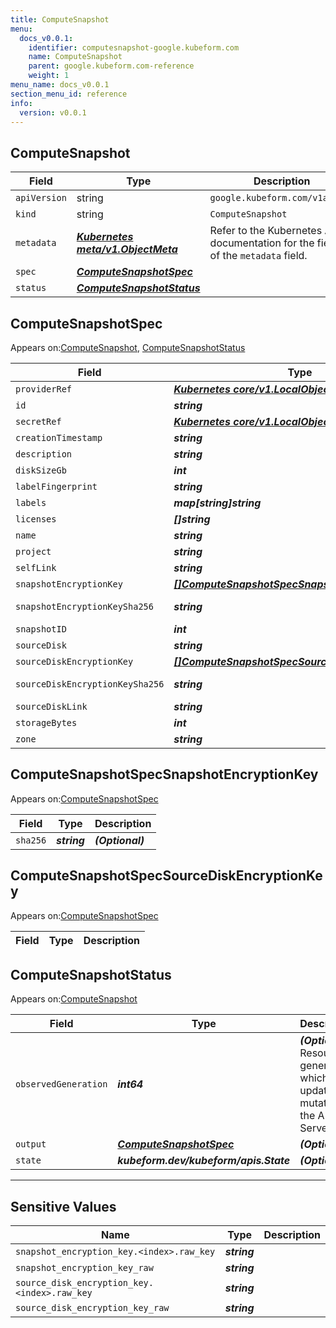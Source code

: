 ```yaml
---
title: ComputeSnapshot
menu:
  docs_v0.0.1:
    identifier: computesnapshot-google.kubeform.com
    name: ComputeSnapshot
    parent: google.kubeform.com-reference
    weight: 1
menu_name: docs_v0.0.1
section_menu_id: reference
info:
  version: v0.0.1
---
```


## ComputeSnapshot
| Field | Type | Description |
| ------ | ----- | ----------- |
| `apiVersion` | string | `google.kubeform.com/v1alpha1` |
|    `kind` | string | `ComputeSnapshot` |
| `metadata` | ***[Kubernetes meta/v1.ObjectMeta](https://kubernetes.io/docs/reference/generated/kubernetes-api/v1.13/#objectmeta-v1-meta)***|Refer to the Kubernetes API documentation for the fields of the `metadata` field.|
| `spec` | ***[ComputeSnapshotSpec](#computesnapshotspec)***||
| `status` | ***[ComputeSnapshotStatus](#computesnapshotstatus)***||
## ComputeSnapshotSpec

Appears on:[ComputeSnapshot](#computesnapshot), [ComputeSnapshotStatus](#computesnapshotstatus)

| Field | Type | Description |
| ------ | ----- | ----------- |
| `providerRef` | ***[Kubernetes core/v1.LocalObjectReference](https://kubernetes.io/docs/reference/generated/kubernetes-api/v1.13/#localobjectreference-v1-core)***||
| `id` | ***string***||
| `secretRef` | ***[Kubernetes core/v1.LocalObjectReference](https://kubernetes.io/docs/reference/generated/kubernetes-api/v1.13/#localobjectreference-v1-core)***||
| `creationTimestamp` | ***string***| ***(Optional)*** |
| `description` | ***string***| ***(Optional)*** |
| `diskSizeGb` | ***int***| ***(Optional)*** |
| `labelFingerprint` | ***string***| ***(Optional)*** |
| `labels` | ***map[string]string***| ***(Optional)*** |
| `licenses` | ***[]string***| ***(Optional)*** |
| `name` | ***string***||
| `project` | ***string***| ***(Optional)*** |
| `selfLink` | ***string***| ***(Optional)*** |
| `snapshotEncryptionKey` | ***[[]ComputeSnapshotSpecSnapshotEncryptionKey](#computesnapshotspecsnapshotencryptionkey)***| ***(Optional)*** |
| `snapshotEncryptionKeySha256` | ***string***| ***(Optional)*** Deprecated|
| `snapshotID` | ***int***| ***(Optional)*** |
| `sourceDisk` | ***string***||
| `sourceDiskEncryptionKey` | ***[[]ComputeSnapshotSpecSourceDiskEncryptionKey](#computesnapshotspecsourcediskencryptionkey)***| ***(Optional)*** |
| `sourceDiskEncryptionKeySha256` | ***string***| ***(Optional)*** Deprecated|
| `sourceDiskLink` | ***string***| ***(Optional)*** |
| `storageBytes` | ***int***| ***(Optional)*** |
| `zone` | ***string***| ***(Optional)*** |
## ComputeSnapshotSpecSnapshotEncryptionKey

Appears on:[ComputeSnapshotSpec](#computesnapshotspec)

| Field | Type | Description |
| ------ | ----- | ----------- |
| `sha256` | ***string***| ***(Optional)*** |
## ComputeSnapshotSpecSourceDiskEncryptionKey

Appears on:[ComputeSnapshotSpec](#computesnapshotspec)

| Field | Type | Description |
| ------ | ----- | ----------- |
## ComputeSnapshotStatus

Appears on:[ComputeSnapshot](#computesnapshot)

| Field | Type | Description |
| ------ | ----- | ----------- |
| `observedGeneration` | ***int64***| ***(Optional)*** Resource generation, which is updated on mutation by the API Server.|
| `output` | ***[ComputeSnapshotSpec](#computesnapshotspec)***| ***(Optional)*** |
| `state` | ***kubeform.dev/kubeform/apis.State***| ***(Optional)*** |
---
## Sensitive Values
| Name | Type | Description |
|------|------|-------------|
| `snapshot_encryption_key.<index>.raw_key` | ***string*** ||
| `snapshot_encryption_key_raw` | ***string*** ||
| `source_disk_encryption_key.<index>.raw_key` | ***string*** ||
| `source_disk_encryption_key_raw` | ***string*** ||
